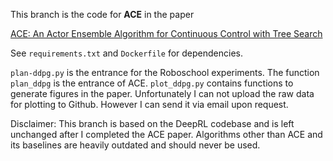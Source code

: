 This branch is the code for **ACE** in the paper

[ACE: An Actor Ensemble Algorithm for Continuous Control with Tree Search]()

See ```requirements.txt``` and ```Dockerfile``` for dependencies.

```plan-ddpg.py``` is the entrance for the Roboschool experiments. The function ```plan_ddpg``` is the entrance of ACE. ```plot_ddpg.py``` contains functions to generate figures in the paper. Unfortunately I can not upload the raw data for plotting to Github. However I can send it via email upon request.

Disclaimer: This branch is based on the DeepRL codebase and is left unchanged after I completed the ACE paper. Algorithms other than ACE and its baselines are heavily outdated and should never be used.